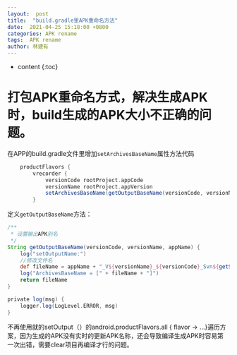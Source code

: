 ```yaml
---
layout:  post
title:  "build.gradle里APK重命名方法"
date:  2021-04-25 15:18:00 +0800
categories: APK rename
tags:  APK rename
author: 林建有
---
```

* content
{:toc}

# 打包APK重命名方式，解决生成APK时，build生成的APK大小不正确的问题。

在APP的build.gradle文件里增加`setArchivesBaseName`属性方法代码

```groovy
    productFlavors {
        vrecorder {
            versionCode rootProject.appCode
            versionName rootProject.appVersion
            setArchivesBaseName(getOutputBaseName(versionCode, versionName, "vrecorder"))
        }
```

定义`getOutputBaseName`方法：

```groovy
/**
 * 设置输出APK别名
 */
String getOutputBaseName(versionCode, versionName, appName) {
    log("setOutputName:")
    //修改文件名
    def fileName = appName + "_V${versionName}_${versionCode}_Svn${getSvnRevision()}_${getReleaseTime()}"
    log("ArchivesBaseName = [" + fileName + "]")
    return fileName
}

private log(msg) {
    logger.log(LogLevel.ERROR, msg)
}
```

不再使用就的setOutput（）的android.productFlavors.all { flavor -> ...}遍历方案，因为生成的APK没有实时的更新APK名称，还会导致编译生成APK时容易第一次出错，需要clear项目再编译才行的问题。